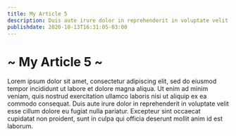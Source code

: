 ```yaml
---
title: My Article 5
description: Duis aute irure dolor in reprehenderit in voluptate velit esse cillum dolore eu fugiat nulla pariatur.
publishdate: 2020-10-13T16:31:05-03:00
---
```


# ~ My Article 5 ~

Lorem ipsum dolor sit amet, consectetur adipiscing elit, sed do eiusmod tempor incididunt ut labore et dolore magna aliqua. Ut enim ad minim veniam, quis nostrud exercitation ullamco laboris nisi ut aliquip ex ea commodo consequat. Duis aute irure dolor in reprehenderit in voluptate velit esse cillum dolore eu fugiat nulla pariatur. Excepteur sint occaecat cupidatat non proident, sunt in culpa qui officia deserunt mollit anim id est laborum.